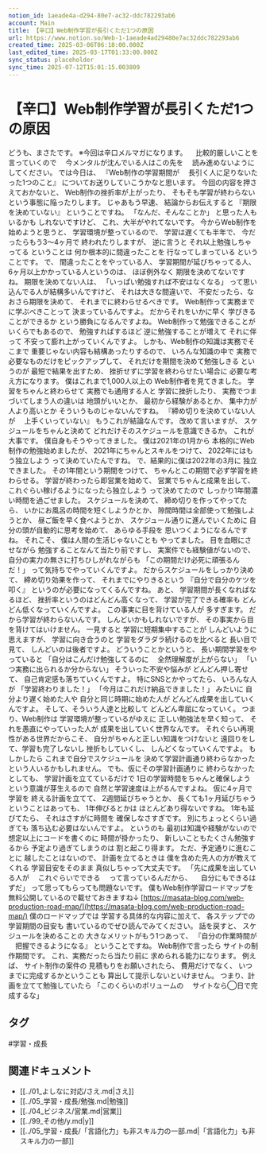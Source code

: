 ```yaml
---
notion_id: 1aeade4a-d294-80e7-ac32-ddc782293ab6
account: Main
title: 【辛口】Web制作学習が長引くただ1つの原因
url: https://www.notion.so/Web-1-1aeade4ad29480e7ac32ddc782293ab6
created_time: 2025-03-06T06:18:00.000Z
last_edited_time: 2025-03-17T01:33:00.000Z
sync_status: placeholder
sync_time: 2025-07-12T15:01:15.003809
---
```

# 【辛口】Web制作学習が長引くただ1つの原因

どうも、まさたです。
※今回は辛口メルマガになります。
　比較的厳しいことを言っていくので
　今メンタルが沈んでいる人はこの先を
　読み進めないようにしてください。
では今日は、
『Web制作の学習期間が
　長引く人に足りないたった1つのこと』
についてお送りしていこうかなと思います。
今回の内容を押さえておかないと、
Web制作の挫折率が上がったり、
そもそも学習が終わらない
という事態に陥ったりします。
じゃあもう早速、
結論からお伝えすると
『期限を決めていない』
ということですね。
「なんだ、そんなことか」
と思った人もいるかも
しれないですけど、
これ、大半がやれてないです。
今からWeb制作を始めようと思うと、
学習環境が整っているので、
学習は遅くても半年で、
今だったらもう3〜4ヶ月で
終われたりしますが、
逆に言うと
それ以上勉強しちゃってる
ということは
何か根本的に間違ったことを
行なってしまっている
ということです。
で、
間違ったことをやっている人、
学習期間が延びちゃってる人、
6ヶ月以上かかっている人というのは、
ほぼ例外なく
期限を決めてないですね。
期限を決めてない人は、
「いっぱい勉強すれば不安はなくなる」
って思い込んでる人が結構多いんですけど、
それは大きな間違いで、
不安だったら、なおさら期限を決めて、
それまでに終わらせるべきです。
Web制作って実務までに学ぶべきことって
決まっているんですよ。
だからそれをいかに早く
学びきることができるか
という勝負になるんですよね。
Web制作って勉強できることが
いくらでもあるので、
勉強すればするほど
逆に勉強することが増えて
それに伴って
不安って膨れ上がっていくんですよ。
しかも、Web制作の知識は実務でそこまで
重要じゃない内容も結構あったりするので、
いろんな知識の中で
実務で必要なものだけをピックアップして、
それだけを期間を決めて勉強しきる
というのが
最短で結果を出すため、
挫折せずに学習を終わらせたい場合に
必要な考え方になります。
僕はこれまで1,000人以上の
Web制作者を見てきました。
学習をちゃんと終わらせて
実務でも通用する人と
学習に挫折したり、
実務でつまづいてしまう人の違いは
地頭がいいとか、
最初から経験があるとか、
集中力が人より高いとか
そういうものじゃないんですね。
『締め切りを決めていない人が
　上手くいっていない』
もうこれが結論なんです。
改めて言いますが、
スケジュールをちゃんと決めて
どれだけそのスケジュールを意識できるか。
これが大事です。
僕自身もそうやってきました。
僕は2021年の1月から
本格的にWeb制作の勉強始めましたが、
2021年にちゃんとスキルをつけて、
2022年にはもう独立しよう
って決めていたんですね。
で、結果的に僕は2022年の3月に
独立できました。
その1年間という期間をつけて、
ちゃんとこの期間で必ず学習を終わらせる。
学習が終わったら即営業を始めて、
営業でちゃんと成果を出して、
これぐらい稼げるようになったら独立しよう
って決めてたので
しっかり1年間濃い時間を過ごせました。
スケジュールを決めて、
締め切りを作ってやってたら、
いかにお風呂の時間を短くしようかとか、
隙間時間は全部使って勉強しようとか、
昼ご飯を早く食べようとか、
スケジュール通りに進んでいくために
自分の頭が自動的に思考を始めて、
あらゆる手段を
思いつくようになるんですね。
それこそ、
僕は人間の生活じゃないことも
やってました。
目を血眼にさせながら
勉強することなんて当たり前ですし、
実案件でも経験値がないので、
自分の実力の無さに打ちひしがれながらも
「この期間だけ必死に頑張るんだ！」
って気持ちでやっていくんですよ。
だからスケジュールをしっかり決めて、
締め切り効果を作って、
それまでにやりきるという
『自分で自分のケツを叩く』
というのが必要になってくるんですね。
あと、
学習期間が長くなればなるほど、
挫折率というのはどんどん高くなって、
学習が完了できる確率も
どんどん低くなっていくんですよ。
この事実に目を背けている人が
多すぎます。
だから学習が終わらないんです。
しんどいかもしれないですが、
その事実から目を背けてはいけません。
一見すると
学習に短期集中することが
しんどいように思えますが、
学習に向き合うのと
学習をダラダラ続けるのを比べると
長い目で見て、
しんどいのは後者ですよ。
どういうことかというと、
長い期間学習をやっていると
「自分はこんだけ勉強してるのに
　全然理解度が上がらない」
「いつ実務に出られるか分からない」
そういった不安や悩みが
どんどん押し寄せて、
自己肯定感も落ちていくんですよ。
特にSNSとかやってたら、
いろんな人が
「学習終わりました！」
「今月はこれだけ納品できました！」
みたいに
自分より遅く始めた人や
自分と同じ時期に始めた人が
どんどん成果を出していくんですよ。
そして、そういう人達と比較して
どんどん卑屈になっていく。
つまり、Web制作は
学習環境が整っているがゆえに
正しい勉強法を早く知って、
それを愚直にやっていった人が
成果を出していく世界なんです。
それぐらい再現性がある世界だからこそ、
自分がちゃんと正しい知識をつけないと
遠回りをして、学習も完了しないし
挫折もしていくし、
しんどくなっていくんですよ。
もしかしたら
これまで自分でスケジュールを
決めて学習計画通り終わらなかった
という人いるかもしれません。
でも、仮にその学習計画通りに
終わらなかったとしても、
学習計画を立てているだけで
1日の学習時間をちゃんと確保しよう
という意識が芽生えるので
自然と学習速度は上がるんですよね。
仮に4ヶ月で学習を
終える計画を立てて、
2週間延びちゃうとか、
長くても1ヶ月延びちゃう
ということはあっても、
1年伸びるとかは
ほとんどあり得ないですね。
1年も延びてたら、
それはさすがに時間を
確保しなさすぎです。
別にちょっとくらい過ぎても
落ち込む必要はないんですよ。
というのも
最初は知識や経験がないので
想定以上にコードを書くのに
時間が掛かったり、
新しいこともたくさん勉強するから
予定より過ぎてしまうのは
割と起こり得ます。
ただ、予定通りに進むことに
越したことはないので、
計画を立てるときは
僕を含めた先人の方が教えてくれる
学習目安をそのまま
真似しちゃって大丈夫です。
「先に成果を出している人が
　これぐらいでできる
　って言っているんだから、
　自分にもできるはずだ」
って思ってもらっても問題ないです。
僕もWeb制作学習ロードマップを
無料公開しているので載せておきますね↓
[https://masata-blog.com/web-production-road-map/](https://masata-blog.com/web-production-road-map/)
僕のロードマップでは
学習する具体的な内容に加えて、
各ステップでの学習期間の目安も
書いているのでぜひ読んでみてください。
話を戻すと、
スケジュールを決めることの
大きなメリットがもう1つあって、
『自分の作業時間が
　把握できるようになる』
ということですね。
Web制作で言ったら
サイトの制作期間です。
これ、実務だったら当たり前に
求められる能力になります。
例えば、
サイト制作の案件の
見積もりをお願いされたら、
費用だけでなく、
いつまでに完成するかということも
算出して提示しないといけません。
つまり、計画を立てて勉強していたら
「このくらいのボリュームの
　サイトなら◯日で完成するな」

## タグ

#学習・成長 

## 関連ドキュメント

- [[../01_よしなに対応/さえ.md|さえ]]
- [[../05_学習・成長/勉強.md|勉強]]
- [[../04_ビジネス/営業.md|営業]]
- [[../99_その他/y.md|y]]
- [[../05_学習・成長/「言語化力」も非スキル力の一部.md|「言語化力」も非スキル力の一部]]
